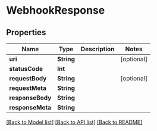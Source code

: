 # WebhookResponse

## Properties
Name | Type | Description | Notes
------------ | ------------- | ------------- | -------------
**uri** | **String** |  | [optional] 
**statusCode** | **Int** |  | 
**requestBody** | **String** |  | [optional] 
**requestMeta** | **String** |  | 
**responseBody** | **String** |  | 
**responseMeta** | **String** |  | 

[[Back to Model list]](../README.md#documentation-for-models) [[Back to API list]](../README.md#documentation-for-api-endpoints) [[Back to README]](../README.md)


